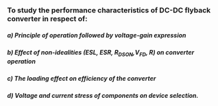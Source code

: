 ### To study the performance characteristics of DC-DC flyback converter in respect of:

##### a) Principle of operation followed by voltage-gain expression

##### b) Effect of non-idealities (ESL, ESR, R<sub>DSON</sub>,V<sub>FD</sub>, R) on converter operation

##### c) The loading effect on efficiency of the converter

##### d) Voltage and current stress of components on device selection.
